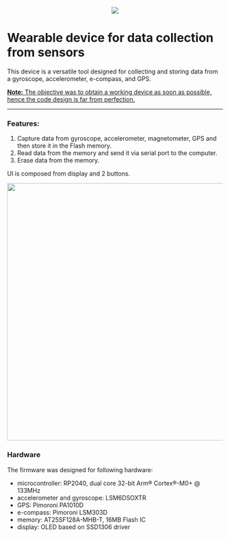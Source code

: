 <p align="center">
  <img src="/img/readme_header.png" />
</p>

# Wearable device for data collection from sensors
This device is a versatile tool designed for collecting and storing data from a gyroscope, accelerometer, e-compass, and GPS.

<ins>**Note:** The objective was to obtain a working device as soon as possible, hence the code design is far from perfection.</ins>

---

### Features:
1. Capture data from gyroscope, accelerometer, magnetometer, GPS and then store it in the Flash memory. 
2. Read data from the memory and send it via serial port to the computer.
3. Erase data from the memory.

UI is composed from display and 2 buttons.

<p align="center">
  <img width="600" src="/img/readme_erase_data.jpg" />
</p>


### Hardware
The firmware was designed for following hardware:
- microcontroller: RP2040, dual core 32-bit Arm® Cortex®-M0+ @ 133MHz
- accelerometer and gyroscope: LSM6DSOXTR
- GPS: Pimoroni PA1010D
- e-compass: Pimoroni LSM303D
- memory: AT25SF128A-MHB-T, 16MB Flash IC
- display: OLED based on SSD1306 driver



